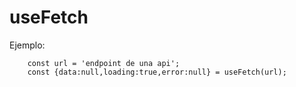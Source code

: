 # useFetch
Ejemplo:
```
    const url = 'endpoint de una api';
    const {data:null,loading:true,error:null} = useFetch(url);
```